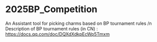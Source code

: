 # 2025BP_Competition
An Assistant tool for picking charms based on BP tournament rules /n
Description of BP tournament rules (in CN) : https://docs.qq.com/doc/DQXdXdkpEcWp5Tmxm
